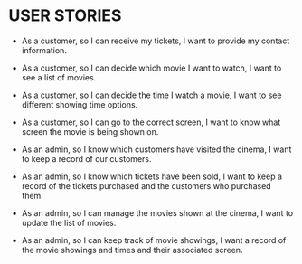 # USER STORIES

- As a customer, so I can receive my tickets, I want to provide my contact information.
- As a customer, so I can decide which movie I want to watch, I want to see a list of movies.
- As a customer, so I can decide the time I watch a movie, I want to see different showing time options.
- As a customer, so I can go to the correct screen, I want to know what screen the movie is being shown on.

- As an admin, so I know which customers have visited the cinema, I want to keep a record of our customers.
- As an admin, so I know which tickets have been sold, I want to keep a record of the tickets purchased and the customers who purchased them.
- As an admin, so I can manage the movies shown at the cinema, I want to update the list of movies.
- As an admin, so I can keep track of movie showings, I want a record of the movie showings and times and their associated screen.
